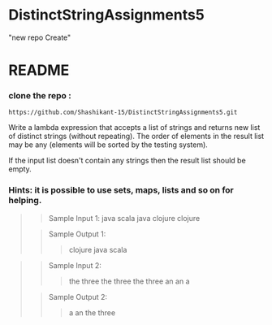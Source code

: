 # DistinctStringAssignments5
"new repo Create"

# README

### clone the repo :
```
https://github.com/Shashikant-15/DistinctStringAssignments5.git
```

Write a lambda expression that accepts a list of strings and returns new list of distinct strings (without repeating). The order of elements in the result list may be any (elements will be sorted by the testing system).

If the input list doesn't contain any strings then the result list should be empty.

### Hints: it is possible to use sets, maps, lists and so on for helping.

>>Sample Input 1:
>> java scala java clojure clojure
> 
>> Sample Output 1:
>>> clojure java scala

>> Sample Input 2:
>>> the three the three the three an an a
> 
>> Sample Output 2:
>>> a an the three
